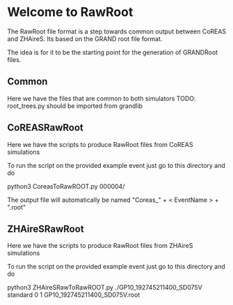 # Welcome to RawRoot
The RawRoot file format is a step towards common output between CoREAS and ZHAireS. Its based on the GRAND root file format.

The idea is for it to be the starting point for the generation of GRANDRoot files.

## Common
Here we have the files that are common to both simulators
TODO: root_trees.py should be imported from grandlib

## CoREASRawRoot
Here we have the scripts to produce RawRoot files from CoREAS simulations

To run the script on the provided example event just go to this directory and do

python3 CoreasToRawROOT.py 000004/

The output file will automatically be named "Coreas_" + < EventName > + ".root"

## ZHAireSRawRoot
Here we have the scripts to produce RawRoot files from ZHAireS simulations

To run the script on the provided example event just go to this directory and do

python3 ZHAireSRawToRawROOT.py ./GP10_192745211400_SD075V standard 0 1  GP10_192745211400_SD075V.root
